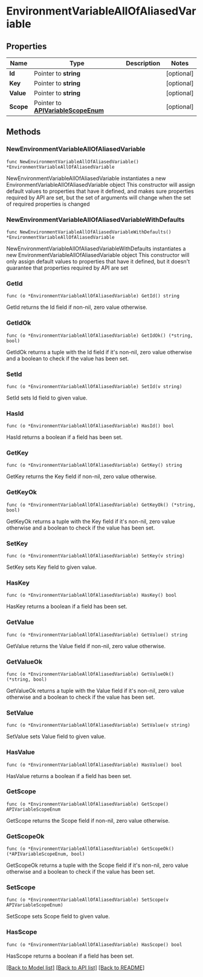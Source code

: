 # EnvironmentVariableAllOfAliasedVariable

## Properties

Name | Type | Description | Notes
------------ | ------------- | ------------- | -------------
**Id** | Pointer to **string** |  | [optional] 
**Key** | Pointer to **string** |  | [optional] 
**Value** | Pointer to **string** |  | [optional] 
**Scope** | Pointer to [**APIVariableScopeEnum**](APIVariableScopeEnum.md) |  | [optional] 

## Methods

### NewEnvironmentVariableAllOfAliasedVariable

`func NewEnvironmentVariableAllOfAliasedVariable() *EnvironmentVariableAllOfAliasedVariable`

NewEnvironmentVariableAllOfAliasedVariable instantiates a new EnvironmentVariableAllOfAliasedVariable object
This constructor will assign default values to properties that have it defined,
and makes sure properties required by API are set, but the set of arguments
will change when the set of required properties is changed

### NewEnvironmentVariableAllOfAliasedVariableWithDefaults

`func NewEnvironmentVariableAllOfAliasedVariableWithDefaults() *EnvironmentVariableAllOfAliasedVariable`

NewEnvironmentVariableAllOfAliasedVariableWithDefaults instantiates a new EnvironmentVariableAllOfAliasedVariable object
This constructor will only assign default values to properties that have it defined,
but it doesn't guarantee that properties required by API are set

### GetId

`func (o *EnvironmentVariableAllOfAliasedVariable) GetId() string`

GetId returns the Id field if non-nil, zero value otherwise.

### GetIdOk

`func (o *EnvironmentVariableAllOfAliasedVariable) GetIdOk() (*string, bool)`

GetIdOk returns a tuple with the Id field if it's non-nil, zero value otherwise
and a boolean to check if the value has been set.

### SetId

`func (o *EnvironmentVariableAllOfAliasedVariable) SetId(v string)`

SetId sets Id field to given value.

### HasId

`func (o *EnvironmentVariableAllOfAliasedVariable) HasId() bool`

HasId returns a boolean if a field has been set.

### GetKey

`func (o *EnvironmentVariableAllOfAliasedVariable) GetKey() string`

GetKey returns the Key field if non-nil, zero value otherwise.

### GetKeyOk

`func (o *EnvironmentVariableAllOfAliasedVariable) GetKeyOk() (*string, bool)`

GetKeyOk returns a tuple with the Key field if it's non-nil, zero value otherwise
and a boolean to check if the value has been set.

### SetKey

`func (o *EnvironmentVariableAllOfAliasedVariable) SetKey(v string)`

SetKey sets Key field to given value.

### HasKey

`func (o *EnvironmentVariableAllOfAliasedVariable) HasKey() bool`

HasKey returns a boolean if a field has been set.

### GetValue

`func (o *EnvironmentVariableAllOfAliasedVariable) GetValue() string`

GetValue returns the Value field if non-nil, zero value otherwise.

### GetValueOk

`func (o *EnvironmentVariableAllOfAliasedVariable) GetValueOk() (*string, bool)`

GetValueOk returns a tuple with the Value field if it's non-nil, zero value otherwise
and a boolean to check if the value has been set.

### SetValue

`func (o *EnvironmentVariableAllOfAliasedVariable) SetValue(v string)`

SetValue sets Value field to given value.

### HasValue

`func (o *EnvironmentVariableAllOfAliasedVariable) HasValue() bool`

HasValue returns a boolean if a field has been set.

### GetScope

`func (o *EnvironmentVariableAllOfAliasedVariable) GetScope() APIVariableScopeEnum`

GetScope returns the Scope field if non-nil, zero value otherwise.

### GetScopeOk

`func (o *EnvironmentVariableAllOfAliasedVariable) GetScopeOk() (*APIVariableScopeEnum, bool)`

GetScopeOk returns a tuple with the Scope field if it's non-nil, zero value otherwise
and a boolean to check if the value has been set.

### SetScope

`func (o *EnvironmentVariableAllOfAliasedVariable) SetScope(v APIVariableScopeEnum)`

SetScope sets Scope field to given value.

### HasScope

`func (o *EnvironmentVariableAllOfAliasedVariable) HasScope() bool`

HasScope returns a boolean if a field has been set.


[[Back to Model list]](../README.md#documentation-for-models) [[Back to API list]](../README.md#documentation-for-api-endpoints) [[Back to README]](../README.md)


